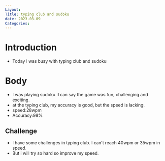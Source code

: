 ```yaml
---
Layout:
Title: typing club and sudoku
date: 2023-03-09
Categories:
---
```

# Introduction
- Today I was busy with typing club and sudoku
# Body 
- I was playing sudoku. I can say the game was fun, challenging and exciting.
- at the  typing club, my accuracy is good, but the speed is lacking.
- speed:28wpm
- Accuracy:98%
## Challenge
- I have some  challenges in typing club. I can't reach 40wpm or 35wpm in speed.
- But i will try so hard so improve my speed. 

